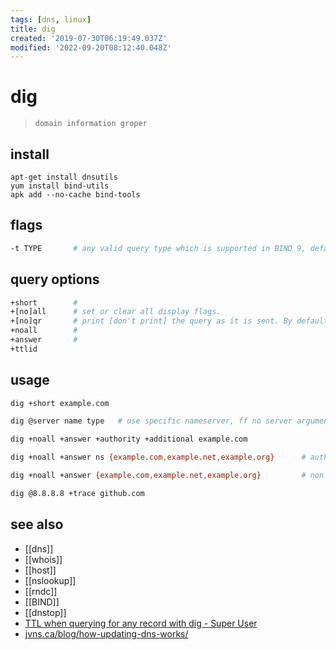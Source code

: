```yaml
---
tags: [dns, linux]
title: dig
created: '2019-07-30T06:19:49.037Z'
modified: '2022-09-20T08:12:40.048Z'
---
```


# dig

> `domain information groper`

## install

```
apt-get install dnsutils
yum install bind-utils
apk add --no-cache bind-tools
```

## flags

```sh
-t TYPE       # any valid query type which is supported in BIND 9, default: A
```

## query options

```sh
+short        #
+[no]all      # set or clear all display flags.
+[no]qr       # print [don't print] the query as it is sent. By default, the query is not printed.
+noall        #
+answer       #
+ttlid        
```

## usage

```sh
dig +short example.com

dig @server name type   # use specific nameserver, ff no server argument is provided, dig consults /etc/resolv.conf

dig +noall +answer +authority +additional example.com

dig +noall +answer ns {example.com,example.net,example.org}      # authorative query

dig +noall +answer {example.com,example.net,example.org}         # non authorative query

dig @8.8.8.8 +trace github.com
```

## see also


- [[dns]]
- [[whois]]
- [[host]]
- [[nslookup]]
- [[rndc]]
- [[BIND]]
- [[dnstop]]
- [TTL when querying for any record with dig - Super User](https://superuser.com/a/873408/341187)
- [jvns.ca/blog/how-updating-dns-works/](https://jvns.ca/blog/how-updating-dns-works/)
